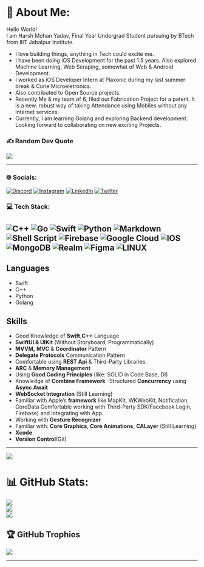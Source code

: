 # 💫 About Me:
Hello World!<br> I am Harsh Mohan Yadav, Final Year Undergrad Student pursuing by BTech from IIIT Jabalpur Institute. 
- I love building things, anything in Tech could excite me. 
- I have been doing iOS Development for the past 1.5 years. Also explored Machine Learning, Web Scraping, somewhat of Web & Android Development.
- I worked as iOS Developer Intern at Plaxonic during my last summer break & Curie Microeletronics. 
- Also contributed to Open Source projects.
- Recently Me & my team of 6, filed our Fabrication Project for a patent. It is a new, robust way of taking Attendance using Mobiles without any internet services.
- Currently, I am learning Golang and exploring Backend development. Looking forward to collaborating on new exciting Projects.

### ✍️ Random Dev Quote
![](https://quotes-github-readme.vercel.app/api?type=horizontal&theme=radical)

-----
### 🌐 Socials:
[![Discord](https://img.shields.io/badge/Discord-%237289DA.svg?logo=discord&logoColor=white)](https://discord.gg/9215) [![Instagram](https://img.shields.io/badge/Instagram-%23E4405F.svg?logo=Instagram&logoColor=white)](https://instagram.com/amiharsh_) [![LinkedIn](https://img.shields.io/badge/LinkedIn-%230077B5.svg?logo=linkedin&logoColor=white)](https://linkedin.com/in/insanelyharsh) [![Twitter](https://img.shields.io/badge/Twitter-%231DA1F2.svg?logo=Twitter&logoColor=white)](https://twitter.com/amiharsh_) 


### 💻 Tech Stack:
![C++](https://img.shields.io/badge/c++-%2300599C.svg?style=for-the-badge&logo=c%2B%2B&logoColor=white) ![Go](https://img.shields.io/badge/go-%2300ADD8.svg?style=for-the-badge&logo=go&logoColor=white) ![Swift](https://img.shields.io/badge/swift-F54A2A?style=for-the-badge&logo=swift&logoColor=white) ![Python](https://img.shields.io/badge/python-3670A0?style=for-the-badge&logo=python&logoColor=ffdd54) ![Markdown](https://img.shields.io/badge/markdown-%23000000.svg?style=for-the-badge&logo=markdown&logoColor=white) ![Shell Script](https://img.shields.io/badge/shell_script-%23121011.svg?style=for-the-badge&logo=gnu-bash&logoColor=white) ![Firebase](https://img.shields.io/badge/firebase-%23039BE5.svg?style=for-the-badge&logo=firebase) ![Google Cloud](https://img.shields.io/badge/Google%20Cloud-%234285F4.svg?style=for-the-badge&logo=google-cloud&logoColor=white) ![IOS](https://img.shields.io/badge/IOS-%2320232a.svg?style=for-the-badge&logo=apple&logoColor=white) ![MongoDB](https://img.shields.io/badge/MongoDB-%234ea94b.svg?style=for-the-badge&logo=mongodb&logoColor=white) ![Realm](https://img.shields.io/badge/Realm-39477F?style=for-the-badge&logo=realm&logoColor=white) 	![Figma](https://img.shields.io/badge/figma-%23F24E1E.svg?style=for-the-badge&logo=figma&logoColor=white) ![LINUX](https://img.shields.io/badge/Linux-FCC624?style=for-the-badge&logo=linux&logoColor=black)
----

## Languages
  - Swift
  - C++
  - Python
  - Golang
 
## Skills
- Good Knowledge of **Swift**,**C++** Language
- **SwiftUI & UIKit** (Without Storyboard, Programmatically)
- **MVVM,** **MVC** & **Coordinator** Pattern
- **Delegate Protocols** Communication Pattern
- Comfortable using **REST Api** & Third-Party Libraries.
- **ARC** & **Memory Management**
- Using **Good Coding Principles** (like: SOLID in Code Base, DI)
- Knowledge of **Combine Framework**
-Structured **Concurrency** using **Async Await**
- **WebSocket Integration** (Still Learning)
- Familiar with Apple’s **framework** like MapKit, WKWebKit, Notification, CoreData Comfortable working with Third-Party SDK(Facebook Login, Firebase) and         Integrating with App
- Working with **Gesture Recognizer**
- Familiar with: **Core Graphics**, **Core Animations**, **CALayer** (Still Learning)
- **Xcode**
- **Version Control**(Git)

---
[![](https://visitcount.itsvg.in/api?id=insanelyharsh&icon=0&color=0)](https://visitcount.itsvg.in)

<!-- Proudly created with GPRM ( https://gprm.itsvg.in ) -->

# 📊 GitHub Stats:
![](https://github-readme-stats.vercel.app/api?username=insanelyharsh&theme=dark&hide_border=false&include_all_commits=false&count_private=false)<br/>
![](https://github-readme-streak-stats.herokuapp.com/?user=insanelyharsh&theme=dark&hide_border=false)<br/>
![](https://github-readme-stats.vercel.app/api/top-langs/?username=insanelyharsh&theme=dark&hide_border=false&include_all_commits=false&count_private=false&layout=compact)

## 🏆 GitHub Trophies
![](https://github-profile-trophy.vercel.app/?username=insanelyharsh&theme=radical&no-frame=false&no-bg=true&margin-w=4)

<!-- ### 😂 Random Dev Meme
<img src="https://rm.up.railway.app/" width="512px"/> -->

---

<!-- ![stats](https://github-readme-stats.vercel.app/api?username=insanelyharsh&&show_icons=true&title_color=ffffff&icon_color=90ee90&text_color=daf7dc&bg_color=151515
) -->

 <!---
InsanelyHarsh/InsanelyHarsh is a ✨ special ✨ repository because its `README.md` (this file) appears on your GitHub profile.
You can click the Preview link to take a look at your changes.
--->
